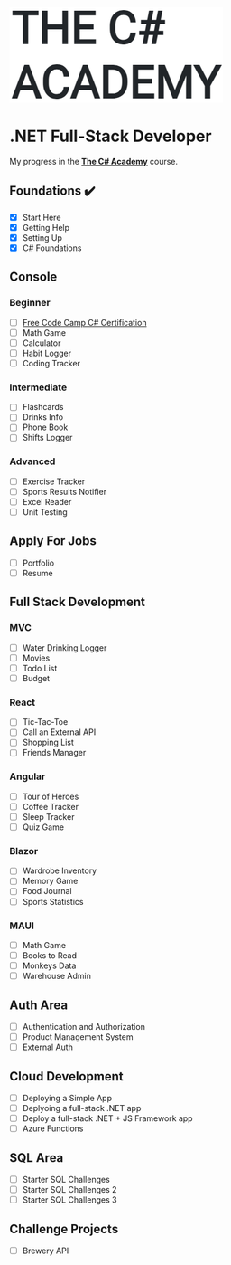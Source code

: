 ![.NET Full-Stack Developer - Thumbnail](Images/thumbnail.png)

# .NET Full-Stack Developer

My progress in the [**The C# Academy**](https://www.thecsharpacademy.com) course.

## Foundations :heavy_check_mark:

- [x] Start Here
- [x] Getting Help
- [x] Setting Up
- [x] C# Foundations

## Console

### Beginner

- [ ] [Free Code Camp C# Certification](https://github.com/AdriaticEmir/Foundational-C-with-Microsoft)
- [ ] Math Game
- [ ] Calculator
- [ ] Habit Logger
- [ ] Coding Tracker

### Intermediate

- [ ] Flashcards
- [ ] Drinks Info
- [ ] Phone Book
- [ ] Shifts Logger

### Advanced

- [ ] Exercise Tracker
- [ ] Sports Results Notifier
- [ ] Excel Reader
- [ ] Unit Testing

## Apply For Jobs

- [ ] Portfolio
- [ ] Resume

## Full Stack Development

### MVC

- [ ] Water Drinking Logger
- [ ] Movies
- [ ] Todo List
- [ ] Budget

### React

- [ ] Tic-Tac-Toe
- [ ] Call an External API
- [ ] Shopping List
- [ ] Friends Manager

### Angular

- [ ] Tour of Heroes
- [ ] Coffee Tracker
- [ ] Sleep Tracker
- [ ] Quiz Game

### Blazor

- [ ] Wardrobe Inventory
- [ ] Memory Game
- [ ] Food Journal
- [ ] Sports Statistics

### MAUI

- [ ] Math Game
- [ ] Books to Read
- [ ] Monkeys Data
- [ ] Warehouse Admin

## Auth Area

- [ ] Authentication and Authorization
- [ ] Product Management System
- [ ] External Auth

## Cloud Development

- [ ] Deploying a Simple App
- [ ] Deplyoing a full-stack .NET app
- [ ] Deploy a full-stack .NET + JS Framework app
- [ ] Azure Functions

## SQL Area

- [ ] Starter SQL Challenges
- [ ] Starter SQL Challenges 2
- [ ] Starter SQL Challenges 3

## Challenge Projects

- [ ] Brewery API
